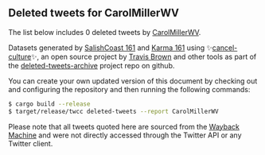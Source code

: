 ## Deleted tweets for CarolMillerWV

The list below includes 0 deleted tweets by
[CarolMillerWV](https://twitter.com/CarolMillerWV).



Datasets generated by [SalishCoast 161](https://twitter.com/SalishCoastA) and [Karma 161](https://twitter.com/KarmaOneSixOne)
using ✨[cancel-culture](https://github.com/travisbrown/cancel-culture)✨, an open source project by [Travis Brown](https://twitter.com/travisbrown) 
and other tools as part of the [deleted-tweets-archive](https://github.com/salcoast/deleted-tweets-archive/) project repo on github.

You can create your own updated version of this document by checking out and configuring the
repository and then running the following commands:

```bash
$ cargo build --release
$ target/release/twcc deleted-tweets --report CarolMillerWV
```

Please note that all tweets quoted here are sourced from the
[Wayback Machine](https://web.archive.org) and were not directly accessed through the Twitter API or
any Twitter client.

